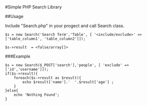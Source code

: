 #Simple PHP Search Library

##Usage

Include "Search.php" in your progect and call Search class.


```
$s = new Search('Search Term','Table', [ '<include/exclude>' =>['table_column1', 'table_column2']]);

$s->result  = <false/array[]>
```




###Example
```
$s = new Search($_POST['search'],'people', [ 'exclude' =>['id','username']]);
if($s->result){
	foreach($s->result as $result){
		echo $result['name'].'  '.$result['age'] ;	
	}
}else{
	echo 'Nothing Found';
}
```